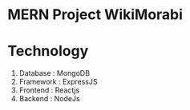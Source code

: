 # MERN Project WikiMorabi

# Technology
1. Database : MongoDB
2. Framework : ExpressJS
3. Frontend : Reactjs
4. Backend : NodeJs
